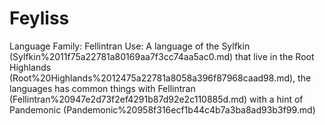 # Feyliss

Language Family: Fellintran
Use: A language of the Sylfkin (Sylfkin%2011f75a22781a80169aa7f3cc74aa5ac0.md) that live in the Root Highlands (Root%20Highlands%2012475a22781a8058a396f87968caad98.md), the languages has common things with Fellintran (Fellintran%20947e2d73f2ef4291b87d92e2c110885d.md) with a hint of Pandemonic (Pandemonic%20958f316ecf1b44c4b7a3ba8ad93b3f99.md)